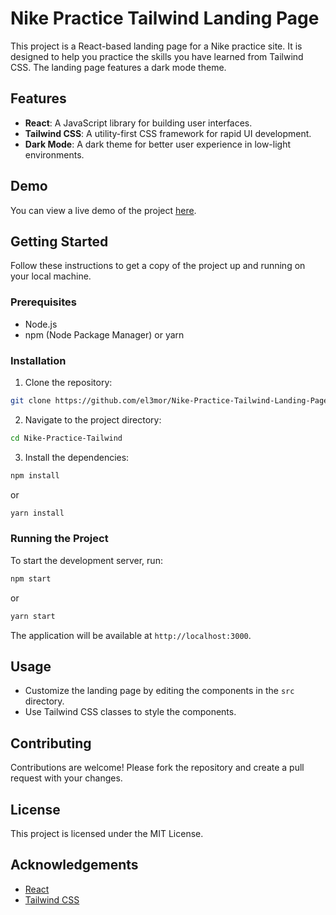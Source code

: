 # Nike Practice Tailwind Landing Page

This project is a React-based landing page for a Nike practice site. It is designed to help you practice the skills you have learned from Tailwind CSS. The landing page features a dark mode theme.

## Features

- **React**: A JavaScript library for building user interfaces.
- **Tailwind CSS**: A utility-first CSS framework for rapid UI development.
- **Dark Mode**: A dark theme for better user experience in low-light environments.

## Demo

You can view a live demo of the project [here](https://extraordinary-tartufo-d4e44f.netlify.app/).

## Getting Started

Follow these instructions to get a copy of the project up and running on your local machine.

### Prerequisites

- Node.js
- npm (Node Package Manager) or yarn

### Installation

1. Clone the repository:
  ```bash
  git clone https://github.com/el3mor/Nike-Practice-Tailwind-Landing-Page
  ```
2. Navigate to the project directory:
  ```bash
  cd Nike-Practice-Tailwind
  ```
3. Install the dependencies:
  ```bash
  npm install
  ```
  or
  ```bash
  yarn install
  ```

### Running the Project

To start the development server, run:
```bash
npm start
```
or
```bash
yarn start
```
The application will be available at `http://localhost:3000`.

## Usage

- Customize the landing page by editing the components in the `src` directory.
- Use Tailwind CSS classes to style the components.

## Contributing

Contributions are welcome! Please fork the repository and create a pull request with your changes.

## License

This project is licensed under the MIT License.

## Acknowledgements

- [React](https://reactjs.org/)
- [Tailwind CSS](https://tailwindcss.com/)
